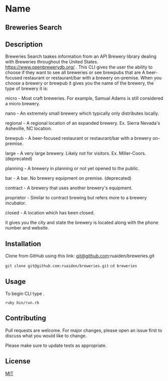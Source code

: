 # Name
## Breweries Search

## Description
Breweries Search taakes information from an API Brewery library dealing with Breweries throughout the United States. https://www.openbrewerydb.org/ . This CLI gives the user the ability to choose if they want to see all breweries or see brewpubs that are  A beer-focused restaurant or restaurant/bar with a brewery on-premise. When you choose a brewery or brewpub it gives you the name of the brewery, the type of brewery it is:

micro - Most craft breweries. For example, Samual Adams is still considered a micro brewery.

nano - An extremely small brewery which typically only distributes locally.

regional - A regional location of an expanded brewery. Ex. Sierra Nevada's Asheville, NC location.

brewpub - A beer-focused restaurant or restaurant/bar with a brewery on-premise.

large - A very large brewery. Likely not for visitors. Ex. Miller-Coors. (deprecated)

planning - A brewery in planning or not yet opened to the public.

bar - A bar. No brewery equipment on premise. (deprecated)

contract - A brewery that uses another brewery's equipment.

proprietor - Similar to contract brewing but refers more to a brewery incubator.

closed - A location which has been closed.

it gives you the city and state the brewery is located along with the phone number and website. 

## Installation 

Clone from GitHub using this link:  git@github.com:ruaiden/breweries.git


```git clone git@github.com:ruaiden/breweries.git```<space>
```cd breweries```

## Usage
To begin CLI type .

```ruby bin/run.rb```

## Contributing
Pull requests are welcome. For major changes, please open an issue first to discuss what you would like to change.

Please make sure to update tests as appropriate.

## License
[MIT](https://choosealicense.com/licenses/mit/)